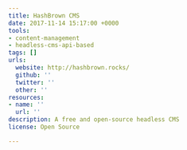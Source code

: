 ```yaml
---
title: HashBrown CMS
date: 2017-11-14 15:17:00 +0000
tools:
- content-management
- headless-cms-api-based
tags: []
urls:
  website: http://hashbrown.rocks/
  github: ''
  twitter: ''
  other: ''
resources:
- name: ''
  url: ''
description: A free and open-source headless CMS
license: Open Source

---
```

